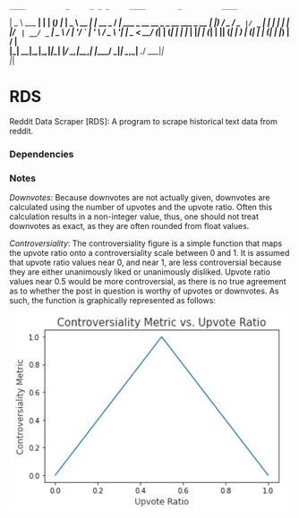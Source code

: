 
    ____          _     _ _ _     ____        _          ____                                 
   |  _ \ ___  __| | __| (_) |_  |  _ \  __ _| |_ __ _  / ___|  ___ _ __ __ _ _ __   ___ _ __ 
   | |_) / _ \/ _` |/ _` | | __| | | | |/ _` | __/ _` | \___ \ / __| '__/ _` | '_ \ / _ \ '__|
   |  _ <  __/ (_| | (_| | | |_  | |_| | (_| | || (_| |  ___) | (__| | | (_| | |_) |  __/ |   
   |_| \_\___|\__,_|\__,_|_|\__| |____/ \__,_|\__\__,_| |____/ \___|_|  \__,_| .__/ \___|_|   
                                                                             |_|              


# RDS
Reddit Data Scraper [RDS]: A program to scrape historical text data from reddit.






### Dependencies

### Notes
*Downvotes*: Because downvotes are not actually given, downvotes are calculated using the number of upvotes and the upvote ratio. Often this calculation results in a non-integer value, thus, one should not treat downvotes as exact, as they are often rounded from float values.

*Controversiality*: The controversiality figure is a simple function that maps the upvote ratio onto a controversiality scale between 0 and 1. It is assumed that upvote ratio values near 0, and near 1, are less controversial because they are either unanimously liked or unanimously disliked. Upvote ratio values near 0.5 would be more controversial, as there is no true agreement as to whether the post in question is worthy of upvotes or downvotes. As such, the function is graphically represented as follows:

![](images/controversial_metric_func.png)

